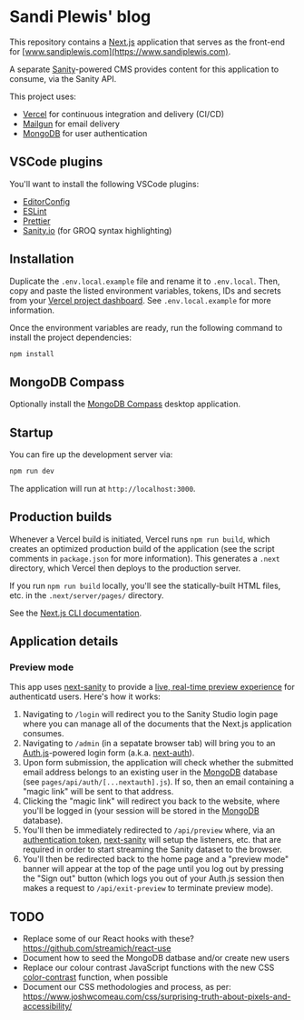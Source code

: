 # Sandi Plewis' blog

This repository contains a [Next.js](https://nextjs.org) application that serves as the front-end for [www.sandiplewis.com](https://www.sandiplewis.com).

A separate [Sanity](https://www.sanity.io)-powered CMS provides content for this application to consume, via the Sanity API.

This project uses:

- [Vercel](https://vercel.com) for continuous integration and delivery (CI/CD)
- [Mailgun](https://www.mailgun.com/) for email delivery
- [MongoDB](https://www.mongodb.com/atlas/database) for user authentication

## VSCode plugins

You'll want to install the following VSCode plugins:

- [EditorConfig](https://marketplace.visualstudio.com/items?itemName=EditorConfig.EditorConfig)
- [ESLint](https://marketplace.visualstudio.com/items?itemName=dbaeumer.vscode-eslint)
- [Prettier](https://marketplace.visualstudio.com/items?itemName=esbenp.prettier-vscode)
- [Sanity.io](https://marketplace.visualstudio.com/items?itemName=sanity-io.vscode-sanity) (for GROQ syntax highlighting)

## Installation

Duplicate the `.env.local.example` file and rename it to `.env.local`. Then, copy and paste the listed environment variables, tokens, IDs and secrets from your [Vercel project dashboard](https://vercel.com). See `.env.local.example` for more information.

Once the environment variables are ready, run the following command to install the project dependencies:

```bash
npm install
```

## MongoDB Compass

Optionally install the [MongoDB Compass](https://www.mongodb.com/products/compass) desktop application.

## Startup

You can fire up the development server via:

```bash
npm run dev
```

The application will run at `http://localhost:3000`.

## Production builds

Whenever a Vercel build is initiated, Vercel runs `npm run build`, which creates an optimized production build of the application (see the script comments in `package.json` for more information). This generates a `.next` directory, which Vercel then deploys to the production server.

If you run `npm run build` locally, you'll see the statically-built HTML files, etc. in the `.next/server/pages/` directory.

See the [Next.js CLI documentation](https://nextjs.org/docs/api-reference/cli).

## Application details

### Preview mode

This app uses [next-sanity](https://github.com/sanity-io/next-sanity) to provide a [live, real-time preview experience](https://github.com/sanity-io/next-sanity#custom-token-auth) for authenticatd users. Here's how it works:

1. Navigating to `/login` will redirect you to the Sanity Studio login page where you can manage all of the documents that the Next.js application consumes.
2. Navigating to `/admin` (in a sepatate browser tab) will bring you to an [Auth.js](https://authjs.dev/)-powered login form (a.k.a. [next-auth](https://github.com/nextauthjs/next-auth)).
3. Upon form submission, the application will check whether the submitted email address belongs to an existing user in the [MongoDB](https://www.mongodb.com/atlas/database) database (see `pages/api/auth/[...nextauth].js`). If so, then an email containing a "magic link" will be sent to that address.
4. Clicking the "magic link" will redirect you back to the website, where you'll be logged in (your session will be stored in the [MongoDB](https://www.mongodb.com/atlas/database) database).
5. You'll then be immediately redirected to `/api/preview` where, via an [authentication token](https://github.com/sanity-io/next-sanity#custom-token-auth), [next-sanity](https://github.com/sanity-io/next-sanity) will setup the listeners, etc. that are required in order to start streaming the Sanity dataset to the browser.
6. You'll then be redirected back to the home page and a "preview mode" banner will appear at the top of the page until you log out by pressing the "Sign out" button (which logs you out of your Auth.js session then makes a request to `/api/exit-preview` to terminate preview mode).

## TODO

- Replace some of our React hooks with these? https://github.com/streamich/react-use
- Document how to seed the MongoDB datbase and/or create new users
- Replace our colour contrast JavaScript functions with the new CSS [color-contrast](https://web.dev/state-of-css-2022/#color-contrast) function, when possible
- Document our CSS methodologies and process, as per: https://www.joshwcomeau.com/css/surprising-truth-about-pixels-and-accessibility/

